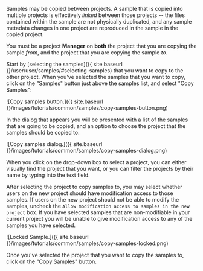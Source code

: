 Samples may be copied between projects. A sample that is copied into multiple projects is effectively *linked* between those projects -- the files contained within the sample are not physically duplicated, and any sample metadata changes in one project are reproduced in the sample in the copied project.

You must be a project **Manager** on **both** the project that you are copying the sample *from*, and the project that you are copying the sample *to*.

Start by [selecting the samples]({{ site.baseurl }}/user/user/samples/#selecting-samples) that you want to copy to the other project. When you've selected the samples that you want to copy, click on the "Samples" button just above the samples list, and select "Copy Samples":

![Copy samples button.]({{ site.baseurl }}/images/tutorials/common/samples/copy-samples-button.png)

In the dialog that appears you will be presented with a list of the samples that are going to be copied, and an option to choose the project that the samples should be copied to:

![Copy samples dialog.]({{ site.baseurl }}/images/tutorials/common/samples/copy-samples-dialog.png)

When you click on the drop-down box to select a project, you can either visually find the project that you want, or you can filter the projects by their name by typing into the text field.

After selecting the project to copy samples to, you may select whether users on the new project should have modification access to those samples.  If users on the new project should not be able to modify the samples, uncheck the `Allow modification access to samples in the new project` box.  If you have selected samples that are non-modifiable in your current project you will be unable to give modification access to any of the samples you have selected.

![Locked Sample.]({{ site.baseurl }}/images/tutorials/common/samples/copy-samples-locked.png)

Once you've selected the project that you want to copy the samples to, click on the "Copy Samples" button.